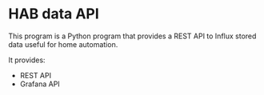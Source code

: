 # HAB data API

This program is a Python program that provides a REST API to Influx stored data useful for home automation.

It provides:
- REST API
- Grafana API